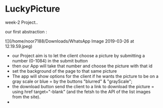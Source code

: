 # LuckyPicture

week-2 Project..

our first abstraction :

 ![](/home/noor7188/Downloads/WhatsApp Image 2019-03-26 at 12.19.59.jpeg)

* our Project aim is to let the client choose a picture by submitting a number (0-1084) in the submit button
* then our App will take that number and choose the picture with that id
* set the background of the page to that same picture
* The app will show options for the client if he wants the picture to be on a gray scale or blue = by the buttons "blurred" & "grayScale";
* the download button send the client to a link to download the picture = using href target="-blank" (and the fetsh to the API of the list images from the site).
* 
